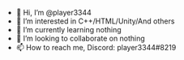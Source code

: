 - 👋 Hi, I’m @player3344
- 👀 I’m interested in C++/HTML/Unity/And others
- 🌱 I’m currently learning nothing
- 💞️ I’m looking to collaborate on nothing
- 📫 How to reach me, Discord: player3344#8219

